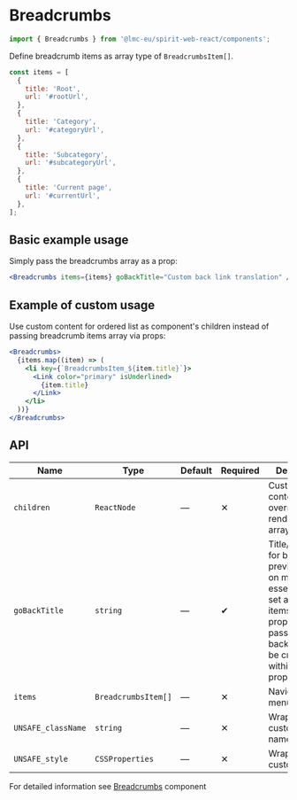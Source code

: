 # Breadcrumbs

```jsx
import { Breadcrumbs } from '@lmc-eu/spirit-web-react/components';
```

Define breadcrumb items as array type of `BreadcrumbsItem[]`.

```jsx
const items = [
  {
    title: 'Root',
    url: '#rootUrl',
  },
  {
    title: 'Category',
    url: '#categoryUrl',
  },
  {
    title: 'Subcategory',
    url: '#subcategoryUrl',
  },
  {
    title: 'Current page',
    url: '#currentUrl',
  },
];
```

## Basic example usage

Simply pass the breadcrumbs array as a prop:

```jsx
<Breadcrumbs items={items} goBackTitle="Custom back link translation" />
```

## Example of custom usage

Use custom content for ordered list as component's children instead of passing breadcrumb items array via props:

```jsx
<Breadcrumbs>
  {items.map((item) => (
    <li key={`BreadcrumbsItem_${item.title}`}>
      <Link color="primary" isUnderlined>
        {item.title}
      </Link>
    </li>
  ))}
</Breadcrumbs>
```

## API

| Name               | Type                | Default | Required | Description                                                                                                                                                                                 |
| ------------------ | ------------------- | ------- | -------- | ------------------------------------------------------------------------------------------------------------------------------------------------------------------------------------------- |
| `children`         | `ReactNode`         | —       | ✕        | Custom content to override items rendering from array                                                                                                                                       |
| `goBackTitle`      | `string`            | —       | ✔        | Title/translation for back link to previous page on mobile. It's essential to be set along with items. If items property is not passed, backlink is to be created within children property. |
| `items`            | `BreadcrumbsItem[]` | —       | ✕        | Navigation menu items                                                                                                                                                                       |
| `UNSAFE_className` | `string`            | —       | ✕        | Wrapper custom class name                                                                                                                                                                   |
| `UNSAFE_style`     | `CSSProperties`     | —       | ✕        | Wrapper custom style                                                                                                                                                                        |

For detailed information see [Breadcrumbs](https://github.com/lmc-eu/spirit-design-system/blob/main/packages/web/src/scss/components/Breadcrumbs/README.md) component
